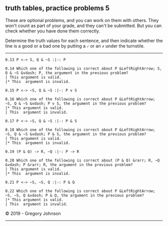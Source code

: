 ## truth tables, practice problems 5

These are optional problems, and you can work on them with others. They won't count as part of your grade, and they can't be submitted. But you can check whether you have done them correctly.

Determine the truth values for each sentence, and then indicate whether the line is a good or a bad one by putting a `✓` or an `✗` under the turnstile.

---

~~~{.TruthTable .Validity system="magnusSL" options="turnstilemark nocounterexample autoAtoms" submission="none"}
0.13 P <-> S, Q & ~S :|-: P
~~~

~~~{.QualitativeProblem .MultipleChoice options="check" submission="none"}
0.14 Which one of the following is correct about P &LeftRightArrow; S, Q & ~S &vdash; P, the argument in the previous problem?
| This argument is valid.
|* This  argument is invalid.
~~~

~~~{.TruthTable .Validity system="magnusSL" options="turnstilemark nocounterexample autoAtoms" submission="none"}
0.15 P <-> ~S, Q & ~S :|-: P v S
~~~

~~~{.QualitativeProblem .MultipleChoice options="check" submission="none"}
0.16 Which one of the following is correct about P &LeftRightArrow; ~S, Q & ~S &vdash; P v S, the argument in the previous problem?
|* This argument is valid.
| This  argument is invalid.
~~~

~~~{.TruthTable .Validity system="magnusSL" options="turnstilemark nocounterexample autoAtoms" submission="none"}
0.17 P <-> ~S, Q & ~S :|-: P & S
~~~

~~~{.QualitativeProblem .MultipleChoice options="check" submission="none"}
0.18 Which one of the following is correct about P &LeftRightArrow; ~S, Q & ~S &vdash; P & S, the argument in the previous problem?
| This argument is valid.
|* This  argument is invalid.
~~~

~~~{.TruthTable .Validity system="magnusSL" options="turnstilemark nocounterexample autoAtoms" submission="none"}
0.19 (P & Q) -> R, ~Q :|-: P -> R
~~~

~~~{.QualitativeProblem .MultipleChoice options="check" submission="none"}
0.20 Which one of the following is correct about (P & Q) &rarr; R, ~Q &vdash; P &rarr; R, the argument in the previous problem?
| This argument is valid.
|* This  argument is invalid.
~~~

~~~{.TruthTable .Validity system="magnusSL" options="turnstilemark nocounterexample autoAtoms" submission="none"}
0.21 P <-> ~S, ~S, Q :|-: P & Q
~~~

~~~{.QualitativeProblem .MultipleChoice options="check" submission="none"}
0.22 Which one of the following is correct about P &LeftRightArrow; ~S, ~S, Q &vdash; P & Q, the argument in the previous problem?
|* This argument is valid.
| This  argument is invalid.
~~~

<p>&copy; 2019 - <script>document.write(new Date().getFullYear())</script> Gregory Johnson</p> 

---